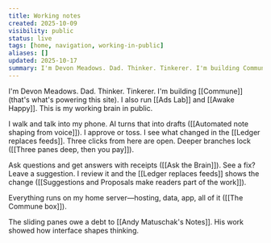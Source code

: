 ```yaml
---
title: Working notes
created: 2025-10-09
visibility: public
status: live
tags: [home, navigation, working-in-public]
aliases: []
updated: 2025-10-17
summary: I'm Devon Meadows. Dad. Thinker. Tinkerer. I'm building Commune and running Ads Lab and Awake Happy. These are my working notes.
---
```


I'm Devon Meadows. Dad. Thinker. Tinkerer. I'm building [[Commune]] (that's what's powering this site). I also run [[Ads Lab]] and [[Awake Happy]]. This is my working brain in public.

I walk and talk into my phone. AI turns that into drafts ([[Automated note shaping from voice]]). I approve or toss. I see what changed in the [[Ledger replaces feeds]]. Three clicks from here are open. Deeper branches lock ([[Three panes deep, then you pay]]).

Ask questions and get answers with receipts ([[Ask the Brain]]). See a fix? Leave a suggestion. I review it and the [[Ledger replaces feeds]] shows the change ([[Suggestions and Proposals make readers part of the work]]).

Everything runs on my home server—hosting, data, app, all of it ([[The Commune box]]).

The sliding panes owe a debt to [[Andy Matuschak's Notes]]. His work showed how interface shapes thinking.

